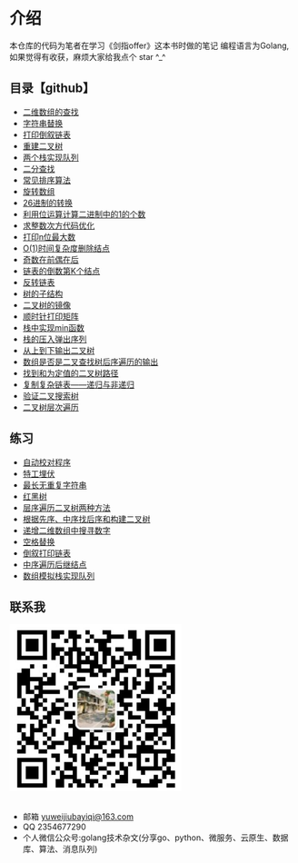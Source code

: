 # 介绍
本仓库的代码为笔者在学习《剑指offer》这本书时做的笔记
编程语言为Golang,如果觉得有收获，麻烦大家给我点个 star ^_^

## 目录【github】
- [二维数组的查找](https://github.com/yuwe1/jianzhioffer/tree/master/day01/demo1)
- [字符串替换](https://github.com/yuwe1/jianzhioffer/tree/master/day01/demo2)
- [打印倒叙链表](https://github.com/yuwe1/jianzhioffer/tree/master/day01/demo3)
- [重建二叉树](https://github.com/yuwe1/jianzhioffer/tree/master/day01/demo5)
- [两个栈实现队列](https://github.com/yuwe1/jianzhioffer/tree/master/day01/demo6)
- [二分查找](https://github.com/yuwe1/jianzhioffer/tree/master/day02/demo1)
- [常见排序算法](https://github.com/yuwe1/jianzhioffer/tree/master/day02/demo2)
- [旋转数组](https://github.com/yuwe1/jianzhioffer/tree/master/day02/demo3)
- [26进制的转换](https://github.com/yuwe1/jianzhioffer/tree/master/day02/demo5)
- [利用位运算计算二进制中的1的个数](https://github.com/yuwe1/jianzhioffer/tree/master/day02/demo6)
- [求整数次方代码优化](https://github.com/yuwe1/jianzhioffer/tree/master/day03/demo1)
- [打印n位最大数](https://github.com/yuwe1/jianzhioffer/tree/master/day03/demo2)
- [O(1)时间复杂度删除结点](https://github.com/yuwe1/jianzhioffer/tree/master/day03/demo3)
- [奇数在前偶在后](https://github.com/yuwe1/jianzhioffer/tree/master/day03/demo4)
- [链表的倒数第K个结点](https://github.com/yuwe1/jianzhioffer/tree/master/day03/demo5)
- [反转链表](https://github.com/yuwe1/jianzhioffer/tree/master/day03/demo6)
- [树的子结构](https://github.com/yuwe1/jianzhioffer/tree/master/day03/demo7)
- [二叉树的镜像](https://github.com/yuwe1/jianzhioffer/tree/master/day04/demo2)
- [顺时针打印矩阵](https://github.com/yuwe1/jianzhioffer/tree/master/day04/demo3)
- [栈中实现min函数](https://github.com/yuwe1/jianzhioffer/tree/master/day04/demo4)
- [栈的压入弹出序列](https://github.com/yuwe1/jianzhioffer/tree/master/day04/demo5)
- [从上到下输出二叉树](https://github.com/yuwe1/jianzhioffer/tree/master/day04/demo6)
- [数组是否是二叉查找树后序遍历的输出](https://github.com/yuwe1/jianzhioffer/tree/master/day04/demo7)
- [找到和为定值的二叉树路径](https://github.com/yuwe1/jianzhioffer/tree/master/day04/demo8)
- [复制复杂链表——递归与非递归](https://github.com/yuwe1/jianzhioffer/tree/master/day04/demo9)
- [验证二叉搜索树](https://github.com/yuwe1/jianzhioffer/tree/master/day05/demo3)
- [二叉树层次遍历](https://github.com/yuwe1/jianzhioffer/tree/master/day05/demo4)


## 练习
- [自动校对程序](https://github.com/yuwe1/jianzhioffer/tree/master/offer/day01/demo1)
- [特工埋伏](https://github.com/yuwe1/jianzhioffer/tree/master/offer/day01/demo2)
- [最长无重复字符串](https://github.com/yuwe1/jianzhioffer/tree/master/offer/day01/demo3)
- [红黑树](https://github.com/yuwe1/jianzhioffer/tree/master/offer/day01/demo5)
- [层序遍历二叉树两种方法](https://github.com/yuwe1/jianzhioffer/tree/master/offer/day01/demo6)
- [根据先序、中序找后序和构建二叉树](https://github.com/yuwe1/jianzhioffer/tree/master/offer/day01/demo7)
- [递增二维数组中搜寻数字](https://github.com/yuwe1/jianzhioffer/tree/master/offer/day01/demo8)
- [空格替换](https://github.com/yuwe1/jianzhioffer/tree/master/offer/day01/demo9)
- [倒叙打印链表](https://github.com/yuwe1/jianzhioffer/tree/master/offer/day01/demo10)
- [中序遍历后继结点](https://github.com/yuwe1/jianzhioffer/tree/master/offer/day01/demo11)
- [数组模拟栈实现队列](https://github.com/yuwe1/jianzhioffer/tree/master/offer/day01/demo12)


## 联系我
<div style="align: center">
<img src="./img/公众号.png"/>
</div>

<br/>

- 邮箱 yuweijiubayiqi@163.com
- QQ  2354677290
- 个人微信公众号:golang技术杂文(分享go、python、微服务、云原生、数据库、算法、消息队列)
